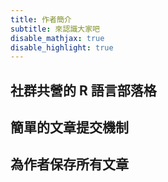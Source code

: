 ```yaml
---
title: 作者簡介
subtitle: 來認識大家吧
disable_mathjax: true
disable_highlight: true
---
```


## 社群共營的 R 語言部落格

## 簡單的文章提交機制

## 為作者保存所有文章